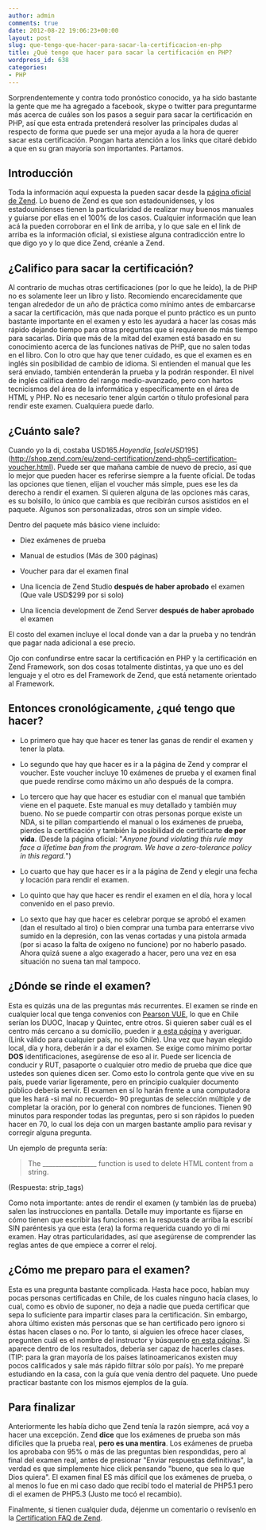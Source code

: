 ```yaml
---
author: admin
comments: true
date: 2012-08-22 19:06:23+00:00
layout: post
slug: que-tengo-que-hacer-para-sacar-la-certificacion-en-php
title: ¿Qué tengo que hacer para sacar la certificación en PHP?
wordpress_id: 638
categories:
- PHP
---
```


Sorprendentemente y contra todo pronóstico conocido, ya ha sido bastante la gente que me ha agregado a facebook, skype o twitter para preguntarme más acerca de cuáles son los pasos a seguir para sacar la certificación en PHP, así que esta entrada pretenderá resolver las principales dudas al respecto de forma que puede ser una mejor ayuda a la hora de querer sacar esta certificación. Pongan harta atención a los links que citaré debido a que en su gran mayoría son importantes. Partamos.
<!-- more -->


## Introducción


Toda la información aquí expuesta la pueden sacar desde la [página oficial de Zend](http://www.zend.com/services/certification/php-5-certification/). Lo bueno de Zend es que son estadounidenses, y los estadounidenses tienen la particularidad de realizar muy buenos manuales y guiarse por ellas en el 100% de los casos. Cualquier información que lean acá la pueden corroborar en el link de arriba, y lo que sale en el link de arriba es la información oficial, si existiese alguna contradicción entre lo que digo yo y lo que dice Zend, créanle a Zend.



## ¿Califico para sacar la certificación?


Al contrario de muchas otras certificaciones (por lo que he leído), la de PHP no es solamente leer un libro y listo. Recomiendo encarecidamente que tengan alrededor de un año de práctica como mínimo antes de embarcarse a sacar la certificación, más que nada porque el punto práctico es un punto bastante importante en el examen y esto les ayudará a hacer las cosas más rápido dejando tiempo para otras preguntas que sí requieren de más tiempo para sacarlas. Diría que más de la mitad del examen está basado en su conocimiento acerca de las funciones nativas de PHP, que no salen todas en el libro.
Con lo otro que hay que tener cuidado, es que el examen es en inglés sin posibilidad de cambio de idioma. Si entienden el manual que les será enviado, también entenderán la prueba y la podrán responder. El nivel de inglés califica dentro del rango medio-avanzado, pero con hartos tecnicismos del área de la informática y específicamente en el área de HTML y PHP.
No es necesario tener algún cartón o título profesional para rendir este examen. Cualquiera puede darlo.



## ¿Cuánto sale?


Cuando yo la di, costaba USD$165. Hoy en día, [sale USD$195](http://shop.zend.com/eu/zend-certification/zend-php5-certification-voucher.html). Puede ser que mañana cambie de nuevo de precio, así que lo mejor que pueden hacer es referirse siempre a la fuente oficial. De todas las opciones que tienen, elijan el voucher más simple, pues ese les da derecho a rendir el examen. Si quieren alguna de las opciones más caras, es su bolsillo, lo único que cambia es que recibirán cursos asistidos en el paquete. Algunos son personalizadas, otros son un simple video.

Dentro del paquete más básico viene incluido:


  * Diez exámenes de prueba


  * Manual de estudios (Más de 300 páginas)


  * Voucher para dar el examen final


  * Una licencia de Zend Studio **después de haber aprobado** el examen (Que vale USD$299 por si solo)


  * Una licencia development de Zend Server **después de haber aprobado** el examen


El costo del examen incluye el local donde van a dar la prueba y no tendrán que pagar nada adicional a ese precio.

Ojo con confundirse entre sacar la certificación en PHP y la certificación en Zend Framework, son dos cosas totalmente distintas, ya que uno es del lenguaje y el otro es del Framework de Zend, que está netamente orientado al Framework.



## Entonces cronológicamente, ¿qué tengo que hacer?






  * Lo primero que hay que hacer es tener las ganas de rendir el examen y tener la plata.


  * Lo segundo que hay que hacer es ir a la página de Zend y comprar el voucher. Este voucher incluye 10 exámenes de prueba y el examen final que puede rendirse como máximo un año después de la compra.


  * Lo tercero que hay que hacer es estudiar con el manual que también viene en el paquete. Este manual es muy detallado y también muy bueno. No se puede compartir con otras personas porque existe un NDA, si te pillan compartiendo el manual o los exámenes de prueba, pierdes la certificación y también la posibilidad de certificarte **de por vida**. (Desde la página oficial: "_Anyone found violating this rule may face a lifetime ban from the program. We have a zero-tolerance policy in this regard._")


  * Lo cuarto que hay que hacer es ir a la página de Zend y elegir una fecha y locación para rendir el examen.


  * Lo quinto que hay que hacer es rendir el examen en el día, hora y local convenido en el paso previo.


  * Lo sexto que hay que hacer es celebrar porque se aprobó el examen (dan el resultado al tiro) o bien comprar una tumba para enterrarse vivo sumido en la depresión, con las venas cortadas y una pistola armada (por si acaso la falta de oxígeno no funcione) por no haberlo pasado. Ahora quizá suene a algo exagerado a hacer, pero una vez en esa situación no suena tan mal tampoco.





## ¿Dónde se rinde el examen?


Esta es quizás una de las preguntas más recurrentes. El examen se rinde en cualquier local que tenga convenios con [Pearson VUE](http://www1.pearsonvue.com/), lo que en Chile serían los DUOC, Inacap y Quintec, entre otros. Si quieren saber cuál es el centro más cercano a su domicilio, pueden ir [a esta página](http://www1.pearsonvue.com/Dispatcher?application=VTCLocator&action=actStartApp&v=W2L&cid=369) y averiguar. (Link válido para cualquier país, no sólo Chile). 
Una vez que hayan elegido local, día y hora, deberán ir a dar el examen. Se exige como mínimo portar **DOS** identificaciones, asegúrense de eso al ir. Puede ser licencia de conducir y RUT, pasaporte o cualquier otro medio de prueba que dice que ustedes son quienes dicen ser. Como esto lo controla gente que vive en su país, puede variar ligeramente, pero en principio cualquier documento público debería servir.
El examen en sí lo harán frente a una computadora que les hará -si mal no recuerdo- 90 preguntas de selección múltiple y de completar la oración, por lo general con nombres de funciones. Tienen 90 minutos para responder todas las preguntas, pero si son rápidos lo pueden hacer en 70, lo cual los deja con un margen bastante amplio para revisar y corregir alguna pregunta.

Un ejemplo de pregunta sería:


<blockquote>
The _________________ function is used to delete HTML content from a string.
</blockquote>


(Respuesta: strip_tags)

Como nota importante: antes de rendir el examen (y también las de prueba) salen las instrucciones en pantalla. Detalle muy importante es fijarse en cómo tienen que escribir las funciones: en la respuesta de arriba la escribí SIN paréntesis ya que esta (era) la forma requerida cuando yo di mi examen. Hay otras particularidades, así que asegúrense de comprender las reglas antes de que empiece a correr el reloj. 



## ¿Cómo me preparo para el examen?


Esta es una pregunta bastante complicada. Hasta hace poco, habían muy pocas personas certificadas en Chile, de los cuales ninguno hacía clases, lo cual, como es obvio de suponer, no deja a nadie que pueda certificar que sepa lo suficiente para impartir clases para la certificación. Sin embargo, ahora último existen más personas que se han certificado pero ignoro si éstas hacen clases o no. Por lo tanto, si alguien les ofrece hacer clases, pregunten cuál es el nombre del instructor y búsquenlo [en esta página](http://www.zend.com/en/yellow-pages). Si aparece dentro de los resultados, debería ser capaz de hacerles clases. (TIP: para la gran mayoría de los países latinoamericanos existen muy pocos calificados y sale más rápido filtrar sólo por país).
Yo me preparé estudiando en la casa, con la guía que venía dentro del paquete. Uno puede practicar bastante con los mismos ejemplos de la guía.



## Para finalizar


Anteriormente les había dicho que Zend tenía la razón siempre, acá voy a hacer una excepción. Zend **dice** que los exámenes de prueba son más difíciles que la prueba real, **pero es una mentira**. Los exámenes de prueba los aprobaba con 95% o más de las preguntas bien respondidas, pero al final del examen real, antes de presionar "Enviar respuestas definitivas", la verdad es que simplemente hice click pensando "bueno, que sea lo que Dios quiera". El examen final ES más difícil que los exámenes de prueba, o al menos lo fue en mi caso dado que recibí todo el material de PHP5.1 pero di el examen de PHP5.3 (Justo me tocó el recambio).

Finalmente, si tienen cualquier duda, déjenme un comentario o revísenlo en la [Certification FAQ de Zend](http://www.zend.com/en/services/certification/faq).
